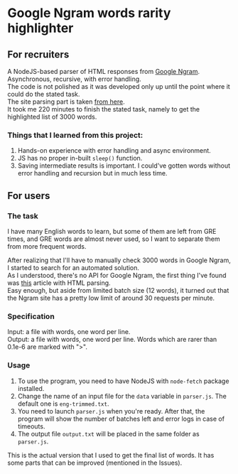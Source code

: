 # Google Ngram words rarity highlighter
## For recruiters
A NodeJS-based parser of HTML responses from [Google Ngram][1].  
Asynchronous, recursive, with error handling.  
The code is not polished as it was developed only up until the point where it could do the stated task.  
The site parsing part is taken [from here][2].  
It took me 220 minutes to finish the stated task, namely to get the highlighted list of 3000 words.  

### Things that I learned from this project:
1. Hands-on experience with error handling and async environment.
2. JS has no proper in-built `sleep()` function.
3. Saving intermediate results is important. I could've gotten words without error handling and recursion but in much less time.


## For users
### The task
I have many English words to learn, but some of them are left from GRE times, and GRE words are almost never used, so I want to separate them from more frequent words.

After realizing that I'll have to manually check 3000 words in Google Ngram, I started to search for an automated solution.  
As I understood, there's no API for Google Ngram, the first thing I've found was [this][2] article with HTML parsing.  
Easy enough, but aside from limited batch size (12 words), it turned out that the Ngram site has a pretty low limit of around 30 requests per minute. 

### Specification
Input: a file with words, one word per line.  
Output: a file with words, one word per line. Words which are rarer than 0.1e-6 are marked with ">".

### Usage
1. To use the program, you need to have NodeJS with `node-fetch` package installed.
2. Change the name of an input file for the `data` variable in `parser.js`. The default one is `eng-trimmed.txt`.
3. You need to launch `parser.js` when you're ready. After that, the program will show the number of batches left and error logs in case of timeouts.
4. The output file `output.txt` will be placed in the same folder as `parser.js`.

This is the actual version that I used to get the final list of words. It has some parts that can be improved (mentioned in the Issues).

[1]: https://books.google.com/ngrams
[2]: https://jameshfisher.com/2018/11/25/google-ngram-api/
